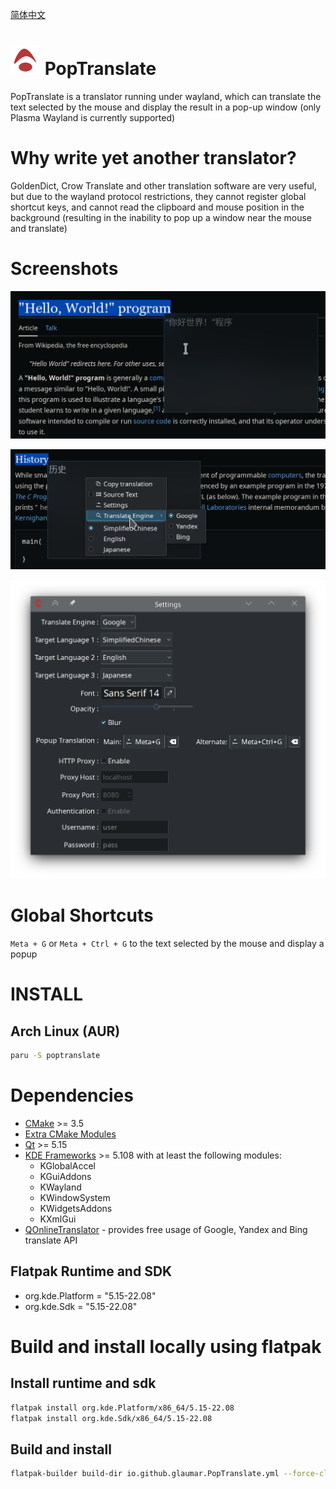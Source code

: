[简体中文](./README.zh-CN.md)

# ![](./data/io.github.glaumar.PopTranslate.png) PopTranslate
PopTranslate is a translator running under wayland, which can translate the text selected by the mouse and display the result in a pop-up window (only Plasma Wayland is currently supported)

# Why write yet another translator?
GoldenDict, Crow Translate and other translation software are very useful, but due to the wayland protocol restrictions, they cannot register global shortcut keys, and cannot read the clipboard and mouse position in the background (resulting in the inability to pop up a window near the mouse and translate)
# Screenshots

![](./screeshots/Screenshot1.png)

![](./screeshots/Screenshot2.png)

![](./screeshots/Screenshot3.png)

# Global Shortcuts
`Meta + G` or `Meta + Ctrl + G` to the text selected by the mouse and display a popup


# INSTALL
## Arch Linux (AUR)
```bash
paru -S poptranslate
```

# Dependencies
- [CMake](https://cmake.org/) >= 3.5
- [Extra CMake Modules](https://github.com/KDE/extra-cmake-modules)
- [Qt](https://www.qt.io/) >= 5.15
- [KDE Frameworks](https://api.kde.org/frameworks/index.html) >= 5.108 with at least the following modules:
    - KGlobalAccel
    - KGuiAddons
    - KWayland
    - KWindowSystem
    - KWidgetsAddons
    - KXmlGui
- [QOnlineTranslator](https://github.com/crow-translate/QOnlineTranslator) - provides free usage of Google, Yandex and Bing translate API

## Flatpak Runtime and SDK
- org.kde.Platform = "5.15-22.08"
- org.kde.Sdk = "5.15-22.08"

# Build and install locally using flatpak

## Install runtime and sdk
```bash
flatpak install org.kde.Platform/x86_64/5.15-22.08
flatpak install org.kde.Sdk/x86_64/5.15-22.08
```

## Build and install
```bash
flatpak-builder build-dir io.github.glaumar.PopTranslate.yml --force-clean --user --install
```
